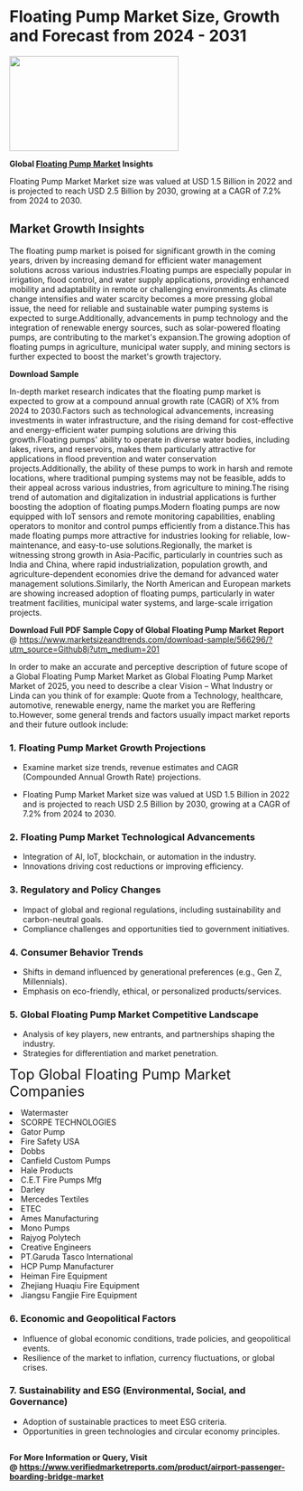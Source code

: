<H1>Floating Pump Market Size, Growth and Forecast from 2024 - 2031</H1><img class="aligncenter size-medium wp-image-584254" src="https://thirdeyenews.in/wp-content/uploads/2024/09/Global-Market-Research-300x168.jpeg" alt="" width="300" height="168" /><p><strong>Global&nbsp;<a href="https://www.marketsizeandtrends.com/download-sample/566296/?utm_source=Github8j?utm_medium=201">Floating Pump Market</a> Insights</strong></p><p>Floating Pump Market Market size was valued at USD 1.5 Billion in 2022 and is projected to reach USD 2.5 Billion by 2030, growing at a CAGR of 7.2% from 2024 to 2030.</p><p><h2>Market Growth Insights</h2> <p>The floating pump market is poised for significant growth in the coming years, driven by increasing demand for efficient water management solutions across various industries.Floating pumps are especially popular in irrigation, flood control, and water supply applications, providing enhanced mobility and adaptability in remote or challenging environments.As climate change intensifies and water scarcity becomes a more pressing global issue, the need for reliable and sustainable water pumping systems is expected to surge.Additionally, advancements in pump technology and the integration of renewable energy sources, such as solar-powered floating pumps, are contributing to the market's expansion.The growing adoption of floating pumps in agriculture, municipal water supply, and mining sectors is further expected to boost the market's growth trajectory.</p> <p><strong>Download Sample</strong></p> <p>In-depth market research indicates that the floating pump market is expected to grow at a compound annual growth rate (CAGR) of X% from 2024 to 2030.Factors such as technological advancements, increasing investments in water infrastructure, and the rising demand for cost-effective and energy-efficient water pumping solutions are driving this growth.Floating pumps' ability to operate in diverse water bodies, including lakes, rivers, and reservoirs, makes them particularly attractive for applications in flood prevention and water conservation projects.Additionally, the ability of these pumps to work in harsh and remote locations, where traditional pumping systems may not be feasible, adds to their appeal across various industries, from agriculture to mining.The rising trend of automation and digitalization in industrial applications is further boosting the adoption of floating pumps.Modern floating pumps are now equipped with IoT sensors and remote monitoring capabilities, enabling operators to monitor and control pumps efficiently from a distance.This has made floating pumps more attractive for industries looking for reliable, low-maintenance, and easy-to-use solutions.Regionally, the market is witnessing strong growth in Asia-Pacific, particularly in countries such as India and China, where rapid industrialization, population growth, and agriculture-dependent economies drive the demand for advanced water management solutions.Similarly, the North American and European markets are showing increased adoption of floating pumps, particularly in water treatment facilities, municipal water systems, and large-scale irrigation projects.<p><span class=""><strong>Download Full PDF Sample Copy of Global Floating Pump Market Report</strong> @ <a href="https://www.marketsizeandtrends.com/download-sample/566296/?utm_source=Github8j?utm_medium=201" target="_blank">https://www.marketsizeandtrends.com/download-sample/566296/?utm_source=Github8j?utm_medium=201</a></span></p><p>In order to make an accurate and perceptive description of future scope of a Global&nbsp;Floating Pump Market Market as Global&nbsp;Floating Pump Market Market of 2025, you need to describe a clear Vision &ndash; What Industry or Linda can you think of for example: Quote from a Technology, healthcare, automotive, renewable energy, name the market you are Reffering to.However, some general trends and factors usually impact market reports and their future outlook include:</p><h3>1.&nbsp;<strong>Floating Pump Market Growth Projections</strong></h3><ul><li>Examine market size trends, revenue estimates and CAGR (Compounded Annual Growth Rate) projections.</li><li><p>Floating Pump Market Market size was valued at USD 1.5 Billion in 2022 and is projected to reach USD 2.5 Billion by 2030, growing at a CAGR of 7.2% from 2024 to 2030.</p></li></ul><h3>2.&nbsp;<strong>Floating Pump Market Technological Advancements</strong></h3><ul><li>Integration of AI, IoT, blockchain, or automation in the industry.</li><li>Innovations driving cost reductions or improving efficiency.</li></ul><h3>3.&nbsp;<strong>Regulatory and Policy Changes</strong></h3><ul><li>Impact of global and regional regulations, including sustainability and carbon-neutral goals.</li><li>Compliance challenges and opportunities tied to government initiatives.</li></ul><h3>4.&nbsp;<strong>Consumer Behavior Trends</strong></h3><ul><li>Shifts in demand influenced by generational preferences (e.g., Gen Z, Millennials).</li><li>Emphasis on eco-friendly, ethical, or personalized products/services.</li></ul><h3>5.&nbsp;<strong>Global Floating Pump Market Competitive Landscape</strong></h3><ul><li>Analysis of key players, new entrants, and partnerships shaping the industry.</li><li>Strategies for differentiation and market penetration.</li></ul><p data-pm-slice="1 1 []"><span style="color: inherit; font-family: inherit; font-size: 25px;">Top Global Floating Pump Market Companies</span></p><div class="" data-test-id=""><p><li>Watermaster</li><li> SCORPE TECHNOLOGIES</li><li> Gator Pump</li><li> Fire Safety USA</li><li> Dobbs</li><li> Canfield Custom Pumps</li><li> Hale Products</li><li> C.E.T Fire Pumps Mfg</li><li> Darley</li><li> Mercedes Textiles</li><li> ETEC</li><li> Ames Manufacturing</li><li> Mono Pumps</li><li> Rajyog Polytech</li><li> Creative Engineers</li><li> PT.Garuda Tasco International</li><li> HCP Pump Manufacturer</li><li> Heiman Fire Equipment</li><li> Zhejiang Huaqiu Fire Equipment</li><li> Jiangsu Fangjie Fire Equipment</li></p></div><h3>6.&nbsp;<strong>Economic and Geopolitical Factors</strong></h3><ul><li>Influence of global economic conditions, trade policies, and geopolitical events.</li><li>Resilience of the market to inflation, currency fluctuations, or global crises.</li></ul><h3>7.&nbsp;<strong>Sustainability and ESG (Environmental, Social, and Governance)</strong></h3><ul><li>Adoption of sustainable practices to meet ESG criteria.</li><li>Opportunities in green technologies and circular economy principles.</li></ul><h2><strong style="font-size: 14px;">For More Information or Query, Visit @&nbsp;</strong><a style="background-color: #ffffff; font-size: 14px;" href="https://www.marketsizeandtrends.com/report/floating-pump-market/" target="_blank">https://www.verifiedmarketreports.com/product/airport-passenger-boarding-bridge-market</a></h2>